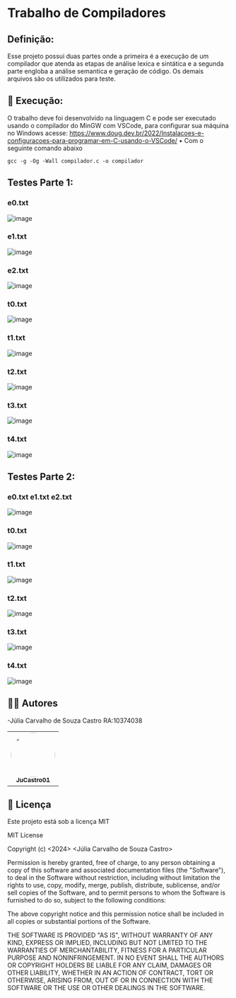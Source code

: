 # Trabalho de Compiladores

## Definição:
Esse projeto possui duas partes onde a primeira é a execução de um compilador que atenda as etapas de análise lexica e sintática e a segunda parte engloba a análise semantica e geração de código.
Os demais arquivos são os utilizados para teste.

## 🔧 Execução:
O trabalho deve foi desenvolvido na linguagem C e pode ser executado usando o compilador do MinGW
com VSCode, para configurar sua máquina no Windows acesse:
https://www.doug.dev.br/2022/Instalacoes-e-configuracoes-para-programar-em-C-usando-o-VSCode/
• Com o seguinte comando abaixo


```
gcc -g -Og -Wall compilador.c -o compilador

```



## Testes Parte 1:

### e0.txt

![image](https://github.com/user-attachments/assets/c3551c25-dbe1-490f-b9fe-5bb647270a90)

### e1.txt

![image](https://github.com/user-attachments/assets/1f2f403d-f04d-45d2-a463-3ae08c19d400)

### e2.txt

![image](https://github.com/user-attachments/assets/db5f9c08-61d0-4117-acfc-e5d41662ea8c)

### t0.txt

![image](https://github.com/user-attachments/assets/f901797c-a1c2-4cb4-812a-aeb15496ef69)

### t1.txt

![image](https://github.com/user-attachments/assets/caa1d958-fd58-4690-b9a7-a2b6a784074d)

### t2.txt

![image](https://github.com/user-attachments/assets/d5f32412-4b66-469a-8686-f38bfc6de7b6)

### t3.txt

![image](https://github.com/user-attachments/assets/f9d9d03d-f76e-44a3-add3-023d0fbfa634)

### t4.txt

![image](https://github.com/user-attachments/assets/dd573e71-feaf-44ae-9988-c9f3db16248f)

## Testes Parte 2:

### e0.txt e1.txt e2.txt

![image](https://github.com/user-attachments/assets/fd36c2fd-6254-4a28-8e31-d51a4043aeaf)


### t0.txt

![image](https://github.com/user-attachments/assets/0bbc4327-2b02-4698-835a-133d61847854)


### t1.txt

![image](https://github.com/user-attachments/assets/ab7dc035-229e-46c0-a342-1738aa20d366)

### t2.txt

![image](https://github.com/user-attachments/assets/23f70a58-cf99-437b-9e75-296ff4d7e10b)



### t3.txt

![image](https://github.com/user-attachments/assets/dc0a6e87-bef2-488c-a472-8b68b7538424)



### t4.txt

![image](https://github.com/user-attachments/assets/88f6998a-e205-4173-afd8-3d8e7d3c70f9)




</div>

## 🧑‍💻 Autores

-Júlia Carvalho de Souza Castro RA:10374038

<table>
  <tr>
    <td align="center"><a href="https://github.com/JuCastro01"><img style="border-radius: 50%;" src="https://avatars.githubusercontent.com/JuCastro01" width="100px;" alt=""/><br /><sub><b>JuCastro01</b></sub></a><br /><a href="https://github.com/JuCastro01"</a></td>
    
  </tr>
</table>

## 📄 Licença

Este projeto está sob a licença MIT 

MIT License

Copyright (c) <2024> <Júlia Carvalho de Souza Castro>

Permission is hereby granted, free of charge, to any person obtaining a copy
of this software and associated documentation files (the "Software"), to deal
in the Software without restriction, including without limitation the rights
to use, copy, modify, merge, publish, distribute, sublicense, and/or sell
copies of the Software, and to permit persons to whom the Software is
furnished to do so, subject to the following conditions:

The above copyright notice and this permission notice shall be included in all
copies or substantial portions of the Software.

THE SOFTWARE IS PROVIDED "AS IS", WITHOUT WARRANTY OF ANY KIND, EXPRESS OR
IMPLIED, INCLUDING BUT NOT LIMITED TO THE WARRANTIES OF MERCHANTABILITY,
FITNESS FOR A PARTICULAR PURPOSE AND NONINFRINGEMENT. IN NO EVENT SHALL THE
AUTHORS OR COPYRIGHT HOLDERS BE LIABLE FOR ANY CLAIM, DAMAGES OR OTHER
LIABILITY, WHETHER IN AN ACTION OF CONTRACT, TORT OR OTHERWISE, ARISING FROM,
OUT OF OR IN CONNECTION WITH THE SOFTWARE OR THE USE OR OTHER DEALINGS IN THE
SOFTWARE.

